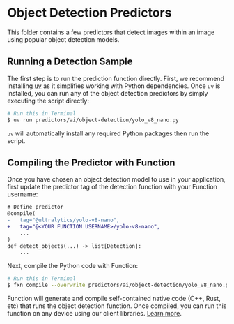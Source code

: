 # Object Detection Predictors
This folder contains a few predictors that detect images within an image using popular object detection models.

## Running a Detection Sample
The first step is to run the prediction function directly. First, we recommend installing [uv](https://docs.astral.sh/uv/getting-started/installation/) as it simplifies working with Python dependencies. Once `uv` is installed, you can run 
any of the object detection predictors by simply executing the script directly:
```bash
# Run this in Terminal
$ uv run predictors/ai/object-detection/yolo_v8_nano.py
```

`uv` will automatically install any required Python packages then run the script.

## Compiling the Predictor with Function
Once you have chosen an object detection model to use in your application, first update the predictor tag of the 
detection function with your Function username:
```diff
# Define predictor
@compile(
-   tag="@ultralytics/yolo-v8-nano",
+   tag="@<YOUR FUNCTION USERNAME>/yolo-v8-nano",
    ...
)
def detect_objects(...) -> list[Detection]:
    ...
```

Next, compile the Python code with Function:
```bash
# Run this in Terminal
$ fxn compile --overwrite predictors/ai/object-detection/yolo_v8_nano.py
```

Function will generate and compile self-contained native code (C++, Rust, etc) that runs the object detection function.
Once compiled, you can run this function on any device using our client libraries. 
[Learn more](https://docs.fxn.ai/predictions/create).
